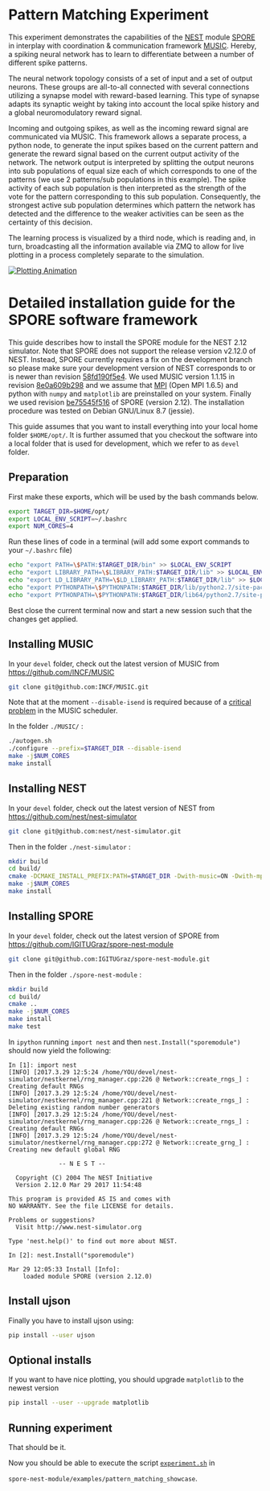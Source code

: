 # Pattern Matching Experiment

This experiment demonstrates the capabilities of the [NEST](https://github.com/nest/nest-simulator) module
[SPORE](https://github.com/IGITUGraz/spore-nest-module) in interplay with coordination & communication framework [MUSIC](https://github.com/INCF/MUSIC).
Hereby, a spiking neural network has to learn to differentiate between a number of different spike patterns.

The neural network topology consists of a set of input and a set of output neurons.
These groups are all-to-all connected with several connections utilizing a synapse model with reward-based learning.
This type of synapse adapts its synaptic weight by taking into account the local spike history and a global neuromodulatory reward signal.

Incoming and outgoing spikes, as well as the incoming reward signal are communicated via MUSIC.
This framework allows a separate process, a python node, to generate the input spikes based on the current pattern and generate
the reward signal based on the current output activity of the network.
The network output is interpreted by splitting the output neurons into sub populations of equal size each of which corresponds to  one of the patterns (we use 2 patterns/sub populations in this example).
The spike activity of each sub population is then interpreted as the strength of the vote for the pattern corresponding to this sub population.
Consequently, the strongest active sub population determines which pattern the network has detected and the difference to the weaker activities can be
seen as the certainty of this decision.

The learning process is visualized by a third node, which is reading and, in turn, broadcasting all the information available via ZMQ to allow for live plotting in a process completely separate to the simulation.

[![Plotting Animation][2]][1]

[1]: https://cloud.githubusercontent.com/assets/22887425/24467479/f7235d1c-14b4-11e7-8ecf-ba19931d7f8d.gif
[2]: https://cloud.githubusercontent.com/assets/22887425/24467512/1aa0caa4-14b5-11e7-9217-29dcf48ac349.gif (Follow link for higher resolution and longer recording)

# Detailed installation guide for the SPORE software framework

This guide describes how to install the SPORE module for the NEST 2.12 simulator. Note that SPORE does not support the release version v2.12.0 of NEST. Instead, SPORE currently requires a fix on the development branch so please make sure your development version of NEST corresponds to or is newer than revision [58fd190f5e4](https://github.com/nest/nest-simulator/commit/58fd190f5e404f1e3e822c0d3915e2321d102ed5). We used MUSIC version 1.1.15 in revision [8e0a609b298](https://github.com/INCF/MUSIC/commit/8e0a609b29835be604ae556c1592aad9b4be1827) and we assume that [MPI](https://www.open-mpi.org/) (Open MPI 1.6.5) and python with `numpy` and `matplotlib` are preinstalled on your system. Finally we used revision [be75545f516](https://github.com/IGITUGraz/spore-nest-module/commit/be75545f5168a9765dc8d7dce71a5defbd368c98) of SPORE (version 2.12). The installation procedure was tested on Debian GNU/Linux 8.7 (jessie).

This guide assumes that you want to install everything into your local home folder `$HOME/opt/`. It is further assumed that you checkout the software into a local folder that is used for development, which we refer to as `devel` folder.

## Preparation

First make these exports, which will be used by the bash commands below.

```bash
export TARGET_DIR=$HOME/opt/
export LOCAL_ENV_SCRIPT=~/.bashrc
export NUM_CORES=4
```

Run these lines of code in a terminal (will add some export commands to your `~/.bashrc` file)

```bash
echo "export PATH=\$PATH:$TARGET_DIR/bin" >> $LOCAL_ENV_SCRIPT
echo "export LIBRARY_PATH=\$LIBRARY_PATH:$TARGET_DIR/lib" >> $LOCAL_ENV_SCRIPT
echo "export LD_LIBRARY_PATH=\$LD_LIBRARY_PATH:$TARGET_DIR/lib" >> $LOCAL_ENV_SCRIPT
echo "export PYTHONPATH=\$PYTHONPATH:$TARGET_DIR/lib/python2.7/site-packages" >> $LOCAL_ENV_SCRIPT
echo "export PYTHONPATH=\$PYTHONPATH:$TARGET_DIR/lib64/python2.7/site-packages" >> $LOCAL_ENV_SCRIPT
```

Best close the current terminal now and start a new session such that the changes get applied.

## Installing MUSIC

In your `devel` folder, check out the latest version of MUSIC from https://github.com/INCF/MUSIC

```bash
git clone git@github.com:INCF/MUSIC.git
```

Note that at the moment `--disable-isend` is required because
of a [critical problem](https://github.com/INCF/MUSIC/issues/35#issuecomment-280332573)
in the MUSIC scheduler.

In the folder `./MUSIC/` :

```bash
./autogen.sh
./configure --prefix=$TARGET_DIR --disable-isend
make -j$NUM_CORES
make install
```

## Installing NEST

In your `devel` folder, check out the latest version of NEST from https://github.com/nest/nest-simulator

```bash
git clone git@github.com:nest/nest-simulator.git
```
Then in the folder `./nest-simulator` :

```bash
mkdir build
cd build/
cmake -DCMAKE_INSTALL_PREFIX:PATH=$TARGET_DIR -Dwith-music=ON -Dwith-mpi=ON ..
make -j$NUM_CORES
make install
```

## Installing SPORE

In your `devel` folder, check out the latest version of SPORE from https://github.com/IGITUGraz/spore-nest-module

```bash
git clone git@github.com:IGITUGraz/spore-nest-module.git
```

Then in the folder `./spore-nest-module` :

```bash
mkdir build
cd build/
cmake ..
make -j$NUM_CORES
make install
make test
```

In `ipython` running `import nest` and then `nest.Install("sporemodule")` should now yield the following:

```
In [1]: import nest
[INFO] [2017.3.29 12:5:24 /home/YOU/devel/nest-simulator/nestkernel/rng_manager.cpp:226 @ Network::create_rngs_] : Creating default RNGs
[INFO] [2017.3.29 12:5:24 /home/YOU/devel/nest-simulator/nestkernel/rng_manager.cpp:221 @ Network::create_rngs_] : Deleting existing random number generators
[INFO] [2017.3.29 12:5:24 /home/YOU/devel/nest-simulator/nestkernel/rng_manager.cpp:226 @ Network::create_rngs_] : Creating default RNGs
[INFO] [2017.3.29 12:5:24 /home/YOU/devel/nest-simulator/nestkernel/rng_manager.cpp:272 @ Network::create_grng_] : Creating new default global RNG

              -- N E S T --

  Copyright (C) 2004 The NEST Initiative
  Version 2.12.0 Mar 29 2017 11:54:48

This program is provided AS IS and comes with
NO WARRANTY. See the file LICENSE for details.

Problems or suggestions?
  Visit http://www.nest-simulator.org

Type 'nest.help()' to find out more about NEST.

In [2]: nest.Install("sporemodule")

Mar 29 12:05:33 Install [Info]: 
    loaded module SPORE (version 2.12.0)
```

## Install ujson

Finally you have to install ujson using:

```bash
pip install --user ujson
```

## Optional installs

If you want to have nice plotting, you should upgrade `matplotlib` to the newest version

```bash
pip install --user --upgrade matplotlib
```

## Running experiment

That should be it.

Now you should be able to execute the script [`experiment.sh`](https://github.com/IGITUGraz/spore-nest-module/blob/master/examples/pattern_matching_showcase/experiment.sh) in

`spore-nest-module/examples/pattern_matching_showcase`.

